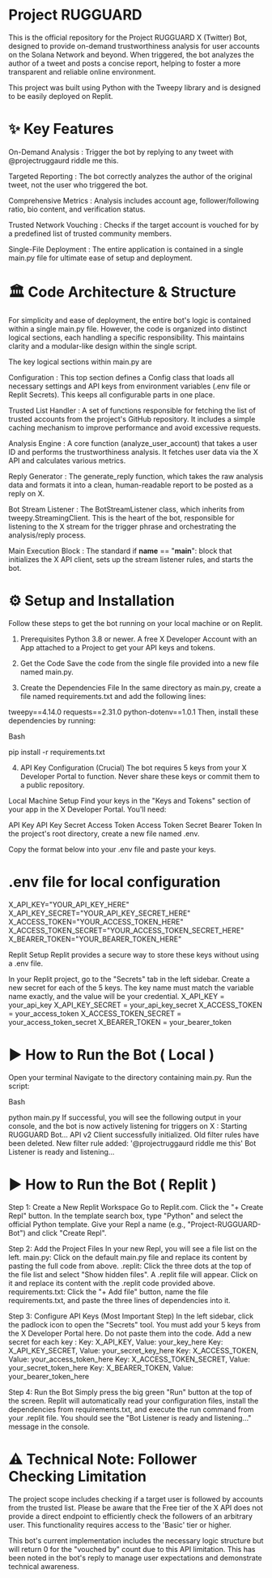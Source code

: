 # Project RUGGUARD 
This is the official repository for the Project RUGGUARD X (Twitter) Bot, designed to provide on-demand trustworthiness analysis for user accounts on the Solana Network and beyond. When triggered, the bot analyzes the author of a tweet and posts a concise report, helping to foster a more transparent and reliable online environment.

This project was built using Python with the Tweepy library and is designed to be easily deployed on Replit.

# ✨ Key Features
On-Demand Analysis : Trigger the bot by replying to any tweet with @projectruggaurd riddle me this.

Targeted Reporting : The bot correctly analyzes the author of the original tweet, not the user who triggered the bot.

Comprehensive Metrics : Analysis includes account age, follower/following ratio, bio content, and verification status. 

Trusted Network Vouching : Checks if the target account is vouched for by a predefined list of trusted community members.

Single-File Deployment : The entire application is contained in a single main.py file for ultimate ease of setup and deployment.

# 🏛️ Code Architecture & Structure
For simplicity and ease of deployment, the entire bot's logic is contained within a single main.py file. However, the code is organized into distinct logical sections, each handling a specific responsibility. This maintains clarity and a modular-like design within the single script.

The key logical sections within main.py are

Configuration : This top section defines a Config class that loads all necessary settings and API keys from environment variables (.env file or Replit Secrets). This keeps all configurable parts in one place.

Trusted List Handler : A set of functions responsible for fetching the list of trusted accounts from the project's GitHub repository. It includes a simple caching mechanism to improve performance and avoid excessive requests.

Analysis Engine : A core function (analyze_user_account) that takes a user ID and performs the trustworthiness analysis. It fetches user data via the X API and calculates various metrics.

Reply Generator : The generate_reply function, which takes the raw analysis data and formats it into a clean, human-readable report to be posted as a reply on X.

Bot Stream Listener : The BotStreamListener class, which inherits from tweepy.StreamingClient. This is the heart of the bot, responsible for listening to the X stream for the trigger phrase and orchestrating the analysis/reply process.

Main Execution Block : The standard if __name__ == "__main__": block that initializes the X API client, sets up the stream listener rules, and starts the bot.

# ⚙️ Setup and Installation
Follow these steps to get the bot running on your local machine or on Replit.

1. Prerequisites
Python 3.8 or newer.
A free X Developer Account with an App attached to a Project to get your API keys and tokens.
2. Get the Code
Save the code from the single file provided into a new file named main.py.

3. Create the Dependencies File
In the same directory as main.py, create a file named requirements.txt and add the following lines:

tweepy==4.14.0
requests==2.31.0
python-dotenv==1.0.1
Then, install these dependencies by running:

Bash

pip install -r requirements.txt

4. API Key Configuration (Crucial)
The bot requires 5 keys from your X Developer Portal to function. Never share these keys or commit them to a public repository.

Local Machine Setup
Find your keys in the "Keys and Tokens" section of your app in the X Developer Portal. You'll need:

API Key
API Key Secret
Access Token
Access Token Secret
Bearer Token
In the project's root directory, create a new file named .env.

Copy the format below into your .env file and paste your keys.

# .env file for local configuration

X_API_KEY="YOUR_API_KEY_HERE"
X_API_KEY_SECRET="YOUR_API_KEY_SECRET_HERE"
X_ACCESS_TOKEN="YOUR_ACCESS_TOKEN_HERE"
X_ACCESS_TOKEN_SECRET="YOUR_ACCESS_TOKEN_SECRET_HERE"
X_BEARER_TOKEN="YOUR_BEARER_TOKEN_HERE"

Replit Setup
Replit provides a secure way to store these keys without using a .env file.

In your Replit project, go to the "Secrets" tab in the left sidebar.
Create a new secret for each of the 5 keys. The key name must match the variable name exactly, and the value will be your credential.
X_API_KEY = your_api_key
X_API_KEY_SECRET = your_api_key_secret
X_ACCESS_TOKEN = your_access_token
X_ACCESS_TOKEN_SECRET = your_access_token_secret
X_BEARER_TOKEN = your_bearer_token

# ▶️ How to Run the Bot ( Local ) 

Open your terminal 
Navigate to the directory containing main.py.
Run the script:

Bash

python main.py
If successful, you will see the following output in your console, and the bot is now actively listening for triggers on X :
Starting RUGGUARD Bot...
API v2 Client successfully initialized.
Old filter rules have been deleted.
New filter rule added: '@projectruggaurd riddle me this'
Bot Listener is ready and listening...

# ▶️ How to Run the Bot ( Replit ) 

Step 1: Create a New Replit Workspace
Go to Replit.com.
Click the "+ Create Repl" button.
In the template search box, type "Python" and select the official Python template.
Give your Repl a name (e.g., "Project-RUGGUARD-Bot") and click "Create Repl".

Step 2: Add the Project Files
In your new Repl, you will see a file list on the left.
main.py: Click on the default main.py file and replace its content by pasting the full code from above.
.replit: Click the three dots at the top of the file list and select "Show hidden files". A .replit file will appear. Click on it and replace its content with the .replit code provided above.
requirements.txt: Click the "+ Add file" button, name the file requirements.txt, and paste the three lines of dependencies into it.

Step 3: Configure API Keys (Most Important Step)
In the left sidebar, click the padlock icon to open the "Secrets" tool.
You must add your 5 keys from the X Developer Portal here. Do not paste them into the code.
Add a new secret for each key :
Key: X_API_KEY, Value: your_key_here
Key: X_API_KEY_SECRET, Value: your_secret_key_here
Key: X_ACCESS_TOKEN, Value: your_access_token_here
Key: X_ACCESS_TOKEN_SECRET, Value: your_secret_token_here
Key: X_BEARER_TOKEN, Value: your_bearer_token_here

Step 4: Run the Bot
Simply press the big green "Run" button at the top of the screen.
Replit will automatically read your configuration files, install the dependencies from requirements.txt, and execute the run command from your .replit file.
You should see the "Bot Listener is ready and listening..." message in the console.

# ⚠️ Technical Note: Follower Checking Limitation
The project scope includes checking if a target user is followed by accounts from the trusted list. Please be aware that the Free tier of the X API does not provide a direct endpoint to efficiently check the followers of an arbitrary user. This functionality requires access to the 'Basic' tier or higher.

This bot's current implementation includes the necessary logic structure but will return 0 for the "vouched by" count due to this API limitation. This has been noted in the bot's reply to manage user expectations and demonstrate technical awareness.
